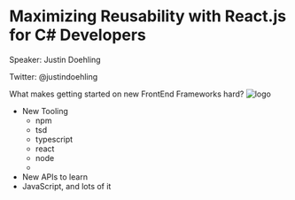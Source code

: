 # Maximizing Reusability with React.js for C\# Developers

Speaker: Justin Doehling

Twitter: @justindoehling

What makes getting started on new FrontEnd Frameworks hard?
![logo](https://camo.githubusercontent.com/da48cbd59ea631eec7083d7b07500aaee1ad216d/68747470733a2f2f7777772e706c75732d696e6e6f766174696f6e732e636f6d2f696d616765732f746167636c6f75642e6a7067)

- New Tooling
    - npm
    - tsd
    - typescript
    - react
    - node
    - 
- New APIs to learn
- JavaScript, and lots of it
